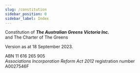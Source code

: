 ```yaml
---
slug: /constitution
sidebar_position: 0
sidebar_label: Index
---
```



Constitution of ***<span className="smallcaps">The Australian Greens Victoria Inc.</span>***  
and The Charter of The Greens

Version as at  18 September 2023.

ABN 11 616 265 905  
*Associations Incorporation Reform Act 2012* registration number
A0027546F
